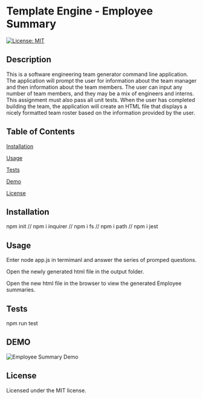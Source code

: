 # Template Engine - Employee Summary

[![License: MIT](https://img.shields.io/badge/License-MIT-blue.svg)](https://opensource.org/licenses/MIT)

## Description

This is a software engineering team generator command line application. The application will prompt the user for information about the team manager and then information about the team members. The user can input any number of team members, and they may be a mix of engineers and interns. This assignment must also pass all unit tests. When the user has completed building the team, the application will create an HTML file that displays a nicely formatted team roster based on the information provided by the user.

## Table of Contents
  
[Installation](#installation)
  
[Usage](#usage)
  
[Tests](#tests)

[Demo](#demo)

[License](#license)

## Installation

npm init // npm i inquirer // npm i fs // npm i path // npm i jest

## Usage

Enter node app.js in termimanl and answer the series of promped questions. 

Open the newly generated html file in the output folder. 

Open the new html file in the browser to view the generated Employee summaries. 

## Tests

npm run test 

## DEMO

![Employee Summary Demo](Assets/template-engine.gif)


## License 
  
Licensed under the MIT license. 